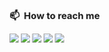 ### 📫 &nbsp;How to reach me
<a href="https://hosseinghanbari.ir"><img src="https://img.shields.io/badge/-hosseinghanbari.ir-333333?style=flatt&logo=InternetExplorer&logoColor=white"/></a>
<a href="https://www.linkedin.com/in/hossein-ghanbari-hg"><img src="https://img.shields.io/badge/-linkedin-0077B5?style=flat&logo=Linkedin&logoColor=white"/></a>
<a href="https://www.npmjs.com/~hossein-mhg"><img src="https://img.shields.io/badge/-npm-DC2D35?style=flat&logo=npm&logoColor=white"/></a>
<a href="https://codepen.io/hossein_ghanbari"><img src="https://img.shields.io/badge/-codepen-131417?style=flat&logo=codepen&logoColor=white"/></a>
<a href="mailto:hossein.ghanbari.hg73@gmail.com"><img src="https://img.shields.io/badge/-hossein.ghanbari.hg73@gmail.com-D14836?style=flat&logo=Gmail&logoColor=white"/></a>

